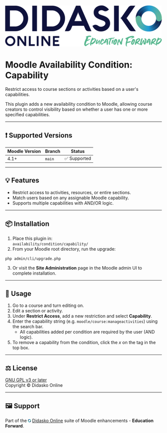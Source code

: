 ![Didasko Online Logo](https://raw.githubusercontent.com/didasko-online/moodle-availability_capability/main/pix/didasko-online-logo.png)

# Moodle Availability Condition: Capability

Restrict access to course sections or activities based on a user's capabilities.

This plugin adds a new availability condition to Moodle, allowing course creators to control visibility based on whether a user has one or more specified capabilities.

---

## ❗ Supported Versions

| Moodle Version | Branch       | Status        |
|----------------|--------------|----------------|
| 4.1+           | `main`       | ✅ Supported   |

---

## 💡 Features

- Restrict access to activities, resources, or entire sections.
- Match users based on any assignable Moodle capability.
- Supports multiple capabilities with AND/OR logic.

---

## 📦 Installation

1. Place this plugin in:  
   `availability/condition/capability/`
2. From your Moodle root directory, run the upgrade:
   
```bash
php admin/cli/upgrade.php
```

3. Or visit the **Site Administration** page in the Moodle admin UI to complete installation.

---

## 🧩 Usage

1. Go to a course and turn editing on.
2. Edit a section or activity.
3. Under **Restrict Access**, add a new restriction and select **Capability**.
4. Enter the capability string (e.g. `moodle/course:manageactivities`) using the search bar.
    * All capabilities added per condition are required by the user (AND logic).
5. To remove a capability from the condition, click the *x* on the tag in the top box.

---

## ⚖ License

[GNU GPL v3 or later](https://www.gnu.org/licenses/gpl-3.0.en.html)  
Copyright © Didasko Online

---

## 🖼 Support

Part of the <img src="https://raw.githubusercontent.com/didasko-online/moodle-availability_capability/main/pix/didasko-online-icon.png"  alt="Didasko Online icon" style="width:0.6rem;"/> [Didasko Online](https://didasko-online.com) suite of Moodle enhancements - **Education Forward**.
